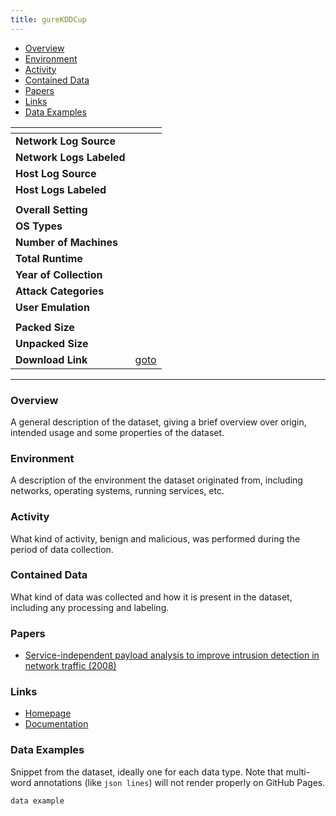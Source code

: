 ```yaml
---
title: gureKDDCup
---
```


- [Overview](#overview)
- [Environment](#environment)
- [Activity](#activity)
- [Contained Data](#contained-data)
- [Papers](#papers)
- [Links](#links)
- [Data Examples](#data-examples)

| <!-- -->                 | <!-- -->                                                                                                   |
|--------------------------|------------------------------------------------------------------------------------------------------------|
| **Network Log Source**   |                                                                                                            |
| **Network Logs Labeled** |                                                                                                            |
| **Host Log Source**      |                                                                                                            |
| **Host Logs Labeled**    |                                                                                                            |
|                          |                                                                                                            |
| **Overall Setting**      |                                                                                                            |
| **OS Types**             |                                                                                                            |
| **Number of Machines**   |                                                                                                            |
| **Total Runtime**        |                                                                                                            |
| **Year of Collection**   |                                                                                                            |
| **Attack Categories**    |                                                                                                            |
| **User Emulation**       |                                                                                                            |
|                          |                                                                                                            |
| **Packed Size**          |                                                                                                            |
| **Unpacked Size**        |                                                                                                            |
| **Download Link**        | [goto](http://www.sc.ehu.es/acwaldap/gureKddcup/gureKDDCup/gureKddcup/complete_database/gureKddcup.tar.gz) |

***

### Overview
A general description of the dataset, giving a brief overview over origin, intended usage and some properties of the dataset.

### Environment
A description of the environment the dataset originated from, including networks, operating systems, running services, etc.

### Activity
What kind of activity, benign and malicious, was performed during the period of data collection.

### Contained Data
What kind of data was collected and how it is present in the dataset, including any processing and labeling.

### Papers
- [Service-independent payload analysis to improve intrusion detection in network traffic (2008)](https://dl.acm.org/doi/10.5555/2449288.2449315)

### Links
- [Homepage](http://www.sc.ehu.es/acwaldap/gureKddcup/galdetegia_jaso.php)
- [Documentation](https://addi.ehu.es/bitstream/handle/10810/20608/20160601_Txostena_gurekddcup_InigoPeronaBalda.pdf?sequence=1)

### Data Examples
Snippet from the dataset, ideally one for each data type.
Note that multi-word annotations (like `json lines`) will not render properly on GitHub Pages.
```
data example
```